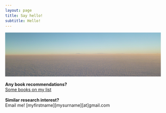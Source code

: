 ```yaml
---
layout: page
title: Say hello!
subtitle: Hello!
---
```


![salt](/img/salt.jpg)

**Any book recommendations?**<br/>
      [Some books on my list](https://www.goodreads.com/review/list/111419239) <br/>
<br/>
**Similar research interest?** <br/>
Email me! [myfirstname][mysurname][at]gmail.com <br/>
<br/>
